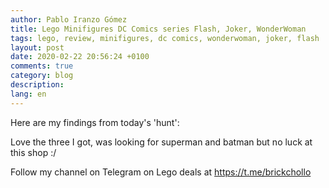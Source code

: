 ```yaml
---
author: Pablo Iranzo Gómez
title: Lego Minifigures DC Comics series Flash, Joker, WonderWoman
tags: lego, review, minifigures, dc comics, wonderwoman, joker, flash
layout: post
date: 2020-02-22 20:56:24 +0100
comments: true
category: blog
description:
lang: en
---
```


Here are my findings from today's 'hunt':

<div class="elegant-instagram" data-instagram-id="B84P1gkooLi"></div>

Love the three I got, was looking for superman and batman but no luck at this shop :/

Follow my channel on Telegram on Lego deals at <https://t.me/brickchollo>
